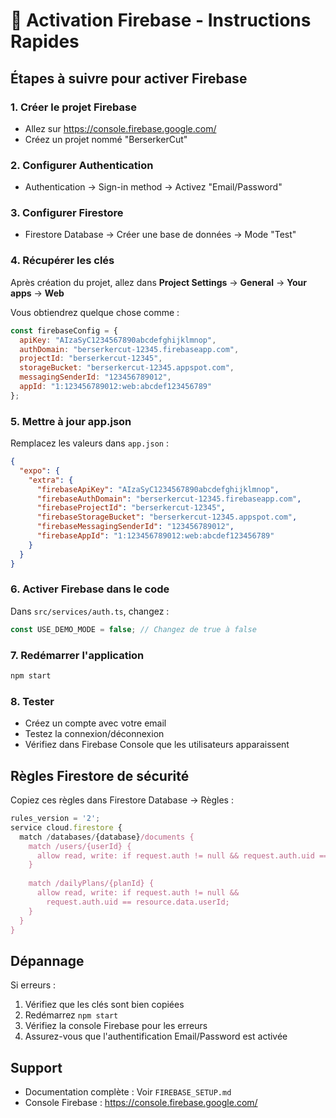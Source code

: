 # 🔧 Activation Firebase - Instructions Rapides

## Étapes à suivre pour activer Firebase

### 1. Créer le projet Firebase
- Allez sur https://console.firebase.google.com/
- Créez un projet nommé "BerserkerCut"

### 2. Configurer Authentication
- Authentication → Sign-in method → Activez "Email/Password"

### 3. Configurer Firestore
- Firestore Database → Créer une base de données → Mode "Test"

### 4. Récupérer les clés
Après création du projet, allez dans **Project Settings** → **General** → **Your apps** → **Web**

Vous obtiendrez quelque chose comme :
```javascript
const firebaseConfig = {
  apiKey: "AIzaSyC1234567890abcdefghijklmnop",
  authDomain: "berserkercut-12345.firebaseapp.com",
  projectId: "berserkercut-12345",
  storageBucket: "berserkercut-12345.appspot.com",
  messagingSenderId: "123456789012",
  appId: "1:123456789012:web:abcdef123456789"
};
```

### 5. Mettre à jour app.json
Remplacez les valeurs dans `app.json` :

```json
{
  "expo": {
    "extra": {
      "firebaseApiKey": "AIzaSyC1234567890abcdefghijklmnop",
      "firebaseAuthDomain": "berserkercut-12345.firebaseapp.com",
      "firebaseProjectId": "berserkercut-12345",
      "firebaseStorageBucket": "berserkercut-12345.appspot.com",
      "firebaseMessagingSenderId": "123456789012",
      "firebaseAppId": "1:123456789012:web:abcdef123456789"
    }
  }
}
```

### 6. Activer Firebase dans le code
Dans `src/services/auth.ts`, changez :
```typescript
const USE_DEMO_MODE = false; // Changez de true à false
```

### 7. Redémarrer l'application
```bash
npm start
```

### 8. Tester
- Créez un compte avec votre email
- Testez la connexion/déconnexion
- Vérifiez dans Firebase Console que les utilisateurs apparaissent

## Règles Firestore de sécurité

Copiez ces règles dans Firestore Database → Règles :

```javascript
rules_version = '2';
service cloud.firestore {
  match /databases/{database}/documents {
    match /users/{userId} {
      allow read, write: if request.auth != null && request.auth.uid == userId;
    }
    
    match /dailyPlans/{planId} {
      allow read, write: if request.auth != null && 
        request.auth.uid == resource.data.userId;
    }
  }
}
```

## Dépannage

Si erreurs :
1. Vérifiez que les clés sont bien copiées
2. Redémarrez `npm start`
3. Vérifiez la console Firebase pour les erreurs
4. Assurez-vous que l'authentification Email/Password est activée

## Support
- Documentation complète : Voir `FIREBASE_SETUP.md`
- Console Firebase : https://console.firebase.google.com/
